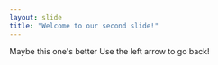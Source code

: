 ```yaml
---
layout: slide
title: "Welcome to our second slide!"
---
```

Maybe this one's better
Use the left arrow to go back!
